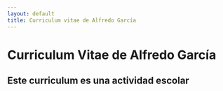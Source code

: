 ```yaml
---
layout: default
title: Curriculum vitae de Alfredo García
---
```


# Curriculum Vitae de Alfredo García

## Este curriculum es una actividad escolar
